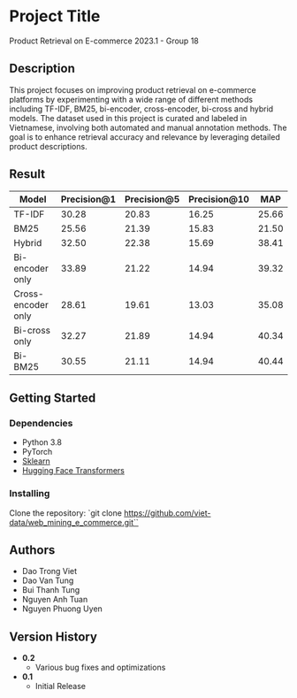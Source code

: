 # Project Title
Product Retrieval on E-commerce 2023.1 - Group 18

## Description
This project focuses on improving product retrieval on e-commerce platforms by experimenting with a wide range of different methods including TF-IDF, BM25, bi-encoder, cross-encoder, bi-cross and hybrid models. The dataset used in this project is curated and labeled in Vietnamese, involving both automated and manual annotation methods. The goal is to enhance retrieval accuracy and relevance by leveraging detailed product descriptions.

## Result
| Model | Precision@1 | Precision@5 | Precision@10 | MAP   |
|-------|-------------|-------------|--------------|-------|
| TF-IDF | 30.28       | 20.83       | 16.25        | 25.66 |
| BM25  | 25.56       | 21.39       | 15.83        | 21.50 |
| Hybrid | 32.50      | 22.38       | 15.69        | 38.41 |
| Bi-encoder only | 33.89 | 21.22       | 14.94        | 39.32 |
| Cross-encoder only | 28.61 | 19.61 | 13.03        | 35.08 |
| Bi-cross only | 32.27 | 21.89      | 14.94        | 40.34 |
| Bi-BM25 | 30.55     | 21.11      | 14.94        | 40.44 |

## Getting Started

### Dependencies
- Python 3.8
- PyTorch
- [Sklearn](https://scikit-learn.org/stable/)
- [Hugging Face Transformers](https://huggingface.co/transformers/)

### Installing
Clone the repository: `git clone https://github.com/viet-data/web_mining_e_commerce.git``

## Authors
- Dao Trong Viet
- Dao Van Tung
- Bui Thanh Tung
- Nguyen Anh Tuan
- Nguyen Phuong Uyen

## Version History
- **0.2**
  - Various bug fixes and optimizations
- **0.1**
  - Initial Release
